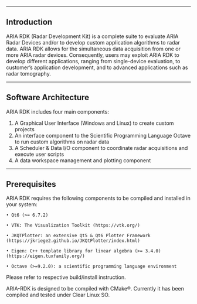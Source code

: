 -------------------------------------------------------
Introduction
-------------------------------------------------------
ARIA RDK (Radar Development Kit) is a complete suite to evaluate ARIA Radar Devices and/or to develop custom application algorithms to radar data. ARIA RDK allows for the simultaneous data acquisition from one or more ARIA radar devices. Consequently, users may exploit ARIA RDK to develop different applications, ranging from single-device evaluation, to customer’s application development, and to advanced applications such as radar tomography.

-------------------------------------------------------
Software Architecture
-------------------------------------------------------
ARIA RDK includes four main components:
1. A Graphical User Interface (Windows and Linux) to create custom projects
2. An interface component to the Scientific Programming Language Octave to run custom algorithms on radar data
3. A Scheduler & Data I/O component to coordinate radar acquisitions and execute user scripts
4. A data workspace management and plotting component

-------------------------------------------------------
Prerequisites 
-------------------------------------------------------
ARIA RDK requires the following components to be compiled and installed in your system:

    • Qt6 (>= 6.7.2)
    
    • VTK: The Visualization Toolkit (https://vtk.org/)
    
    • JKQTPlotter: an extensive Qt5 & Qt6 Plotter Framework  (https://jkriege2.github.io/JKQtPlotter/index.html)
    
    • Eigen: C++ template library for linear algebra (>= 3.4.0) (https://eigen.tuxfamily.org/)
    
    • Octave (>=9.2.0): a scientific programming language environment
    
Please refer to respective build/install instruction.

ARIA-RDK is designed to be compiled with CMake®. Currently it has been compiled and tested under Clear Linux SO.
